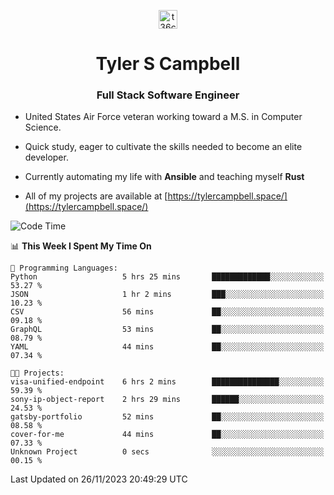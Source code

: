 <p align="center">
<a href="https://www.linkedin.com/in/t36campbell" target="blank"><img align="center" src="https://ik.imagekit.io/t36campbell/Portfolio/linkedin.png.original_m8bbGgPh6.png" alt="t36campbell" height="30" width="30" /></a>
</p>
<h1 align="center">Tyler S Campbell</h1>
<h3 align="center">Full Stack Software Engineer</h3>

* United States Air Force veteran working toward a M.S. in Computer Science.

* Quick study, eager to cultivate the skills needed to become an elite developer.

* Currently automating my life with **Ansible** and teaching myself **Rust**

* All of my projects are available at [https://tylercampbell.space/](https://tylercampbell.space/)

<!--START_SECTION:waka-->
![Code Time](http://img.shields.io/badge/Code%20Time-3%2C002%20hrs%2057%20mins-blue)

📊 **This Week I Spent My Time On** 

```text
💬 Programming Languages: 
Python                   5 hrs 25 mins       █████████████░░░░░░░░░░░░   53.27 % 
JSON                     1 hr 2 mins         ███░░░░░░░░░░░░░░░░░░░░░░   10.23 % 
CSV                      56 mins             ██░░░░░░░░░░░░░░░░░░░░░░░   09.18 % 
GraphQL                  53 mins             ██░░░░░░░░░░░░░░░░░░░░░░░   08.79 % 
YAML                     44 mins             ██░░░░░░░░░░░░░░░░░░░░░░░   07.34 % 

🐱‍💻 Projects: 
visa-unified-endpoint    6 hrs 2 mins        ███████████████░░░░░░░░░░   59.39 % 
sony-ip-object-report    2 hrs 29 mins       ██████░░░░░░░░░░░░░░░░░░░   24.53 % 
gatsby-portfolio         52 mins             ██░░░░░░░░░░░░░░░░░░░░░░░   08.58 % 
cover-for-me             44 mins             ██░░░░░░░░░░░░░░░░░░░░░░░   07.33 % 
Unknown Project          0 secs              ░░░░░░░░░░░░░░░░░░░░░░░░░   00.15 % 
```


 Last Updated on 26/11/2023 20:49:29 UTC
<!--END_SECTION:waka-->
